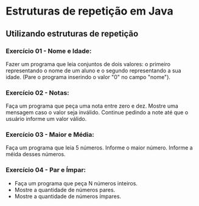# Estruturas de repetição em Java

## Utilizando estruturas de repetição


### Exercício 01 - Nome e Idade:
Fazer um programa que leia conjuntos de dois valores: o primeiro representando o nome de um aluno e o segundo representando a sua idade.
(Pare o programa inserindo o valor "0" no campo "nome").

### Exercício 02 - Notas:
Faça um programa que peça uma nota entre zero e dez.
Mostre uma mensagem caso o valor seja inválido.
Continue pedindo a note até que o usuário informe um valor válido.

### Exercício 03 - Maior e Média:
Faça um programa que leia 5 números.
Informe o maior número.
Informe a méida desses números.

### Exercício 04 - Par e Ímpar:
- Faça um programa que peça N números inteiros.
- Mostre a quantidade de números pares.
- Mostre a quantidade de números ímpares.
